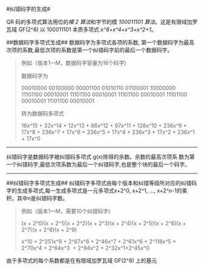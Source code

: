 #纠错码字的生成#

QR 码的多项式算法用位的*模 2 算法*和字节的模 *100011101 算法*。这是有限域加罗瓦域 GF(2^8) 以
100011101 本质多项式:*x\^8\+x\^4\+x\^3\+x\^2\+1*。

##数据码字多项式生成##
数据码字为多项式各项的系数, 第一个数据码字为最高次项的系数,最低次项的系数是第一个纠错码字前的最后一个数据码字。
> 例如（版本1—M，数据码字容量为16个码字)
>
> 数据码字为
>
> 00010000   00100000   00001100   01010110   01100001   10000000
> 11101100   00010001   11101100   00010001   11101100   00010001
> 11101100   00010001   11101100   00010001
>
> 转为数据码多项式
>
>16x\^15 + 32x\^14 + 12x\^13 + 86x\^12 + 97x\^11 + 128x\^10 + 236x\^9 + 17x\^8 + 236x\^7 + 17x\^6 +
236x\^5 + 17x\^4 + 236x\^3 + 17x\^2 + 236x\^1 + 17x\^0

---

纠错码字是数据码字被纠错码多项式 g(x)除得的余数。余数的最高次项系
数为第一个纠错码字,最低次项系数为最后一个纠错码字,也是整个块的最后一个码字。

---

##纠错码字多项式生成##
纠错码字多项式由每个版本和纠错等级所对应的纠错码字的生成多项式,每一生成多项式是一元多项式x+2\^0, x+2\^1, ..., x+2\^n-1的乘积，其中n是纠错码字数。
> 例如（版本1—M，需要10个纠错码字)
>
> (x + 2\^0)(x + 2\^1)(x + 2\^2)(x + 2\^3)(x + 2\^4)(x + 2\^5)(x + 2\^6)(x + 2\^7)(x + 2\^8)(x + 2\^9)
>
> x\^10 + 2\^251x\^9 + 2\^67x\^8 + 2\^46x\^7 + 2\^61x\^6 + 2\^118x\^5 + 2\^70x\^4 + 2\^64x\^3  + 2\^94x\^2 + 2\^32x\^1+2\^45x\^0

由于多项式的每个系数都是在有限域加罗瓦域 GF(2^8) 上的基元

